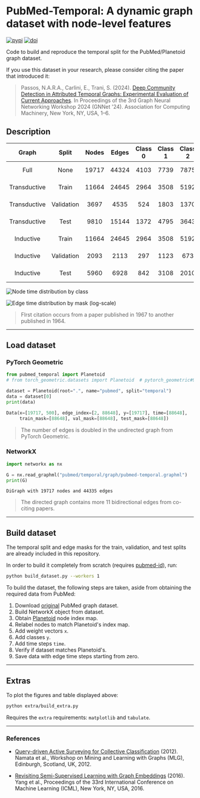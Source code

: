 # PubMed-Temporal: A dynamic graph dataset with node-level features

[![pypi](https://badge.fury.io/py/pubmed-temporal.svg)](https://pypi.org/p/pubmed-temporal/)
[![doi](https://zenodo.org/badge/DOI/10.5281/zenodo.13932075.svg)](https://doi.org/10.5281/zenodo.13932075)

Code to build and reproduce the temporal split for the PubMed/Planetoid graph dataset.

If you use this dataset in your research, please consider citing the paper that introduced it:

> Passos, N.A.R.A., Carlini, E., Trani, S. (2024). [Deep Community Detection in Attributed Temporal Graphs: Experimental Evaluation of Current Approaches](https://doi.org/10.1145/3694811.3697822). In Proceedings of the 3rd Graph Neural Networking Workshop 2024 (GNNet '24). Association for Computing Machinery, New York, NY, USA, 1–6.

## Description

|    Graph     |   Split    |  Nodes  |  Edges  |  Class 0  |  Class 1  |  Class 2  |  Time steps  |  Interval (Years)  |
|:------------:|:----------:|:-------:|:-------:|:---------:|:---------:|:---------:|:------------:|:------------------:|
|     Full     |    None    |  19717  |  44324  |   4103    |   7739    |   7875    |      42      |    1967 - 2010     |
| Transductive |   Train    |  11664  |  24645  |   2964    |   3508    |   5192    |      38      |    1967 - 2006     |
| Transductive | Validation |  3697   |  4535   |    524    |   1803    |   1370    |      1       |    2007 - 2007     |
| Transductive |    Test    |  9810   |  15144  |   1372    |   4795    |   3643    |      3       |    2008 - 2010     |
|  Inductive   |   Train    |  11664  |  24645  |   2964    |   3508    |   5192    |      38      |    1967 - 2006     |
|  Inductive   | Validation |  2093   |  2113   |    297    |   1123    |    673    |      1       |    2007 - 2007     |
|  Inductive   |    Test    |  5960   |  6928   |    842    |   3108    |   2010    |      3       |    2008 - 2010     |

![Node time distribution by class](https://github.com/nelsonaloysio/pubmed-temporal/raw/main/extra/fig-nodes.png)

![Edge time distribution by mask (log-scale)](https://github.com/nelsonaloysio/pubmed-temporal/raw/main/extra/fig-edges.png)

> FIrst citation occurs from a paper published in 1967 to another published in 1964.

___

## Load dataset

### PyTorch Geometric

```python
from pubmed_temporal import Planetoid
# from torch_geometric.datasets import Planetoid  # pytorch_geometric#9982

dataset = Planetoid(root=".", name="pubmed", split="temporal")
data = dataset[0]
print(data)
```

```python
Data(x=[19717, 500], edge_index=[2, 88648], y=[19717], time=[88648],
     train_mask=[88648], val_mask=[88648], test_mask=[88648])
```

> The number of edges is doubled in the undirected graph from PyTorch Geometric.

### NetworkX

```python
import networkx as nx

G = nx.read_graphml("pubmed/temporal/graph/pubmed-temporal.graphml")
print(G)
```

```
DiGraph with 19717 nodes and 44335 edges
```

> The directed graph contains more 11 bidirectional edges from co-citing papers.

___

## Build dataset

The temporal split and edge masks for the train, validation, and test splits are already included in this repository.

In order to build it completely from scratch (requires [pubmed-id](https://pypi.org/project/pubmed-id)), run:

```bash
python build_dataset.py --workers 1
```

To build the dataset, the following steps are taken, aside from obtaining the required data from PubMed:

1. Download [original](https://linqs-data.soe.ucsc.edu/public/datasets/pubmed-diabetes/) PubMed graph dataset.
2. Build NetworkX object from dataset.
3. Obtain [Planetoid](https://pytorch-geometric.readthedocs.io/en/latest/generated/torch_geometric.datasets.Planetoid.html) node index map.
4. Relabel nodes to match Planetoid's index map.
5. Add weight vectors `x`.
6. Add classes `y`.
7. Add time steps `time`.
8. Verify if dataset matches Planetoid's.
9. Save data with edge time steps starting from zero.

___

## Extras

To plot the figures and table displayed above:

```bash
python extra/build_extra.py
```

Requires the `extra` requirements: `matplotlib` and `tabulate`.

___

### References

* [Query-driven Active Surveying for Collective Classification](https://people.cs.vt.edu/~bhuang/papers/namata-mlg12.pdf) (2012). Namata et al., Workshop on Mining and Learning with Graphs (MLG), Edinburgh, Scotland, UK, 2012.

* [Revisiting Semi-Supervised Learning with Graph Embeddings](https://arxiv.org/abs/1603.08861) (2016). Yang et al., Proceedings of the 33rd International Conference on Machine Learning (ICML), New York, NY, USA, 2016.
